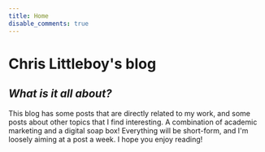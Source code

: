 ```yaml
---
title: Home
disable_comments: true
---
```


<img src="/./_index_files/profile2.jpg" alt="" style="max-width:30%;min-width:60px;float:right;"/>

# Chris Littleboy's blog

## _What is it all about?_

This blog has some posts that are directly related to my work, and some posts about other topics that I find interesting. A combination of academic marketing and a digital soap box! Everything will be short-form, and I'm loosely aiming at a post a week. I hope you enjoy reading!
